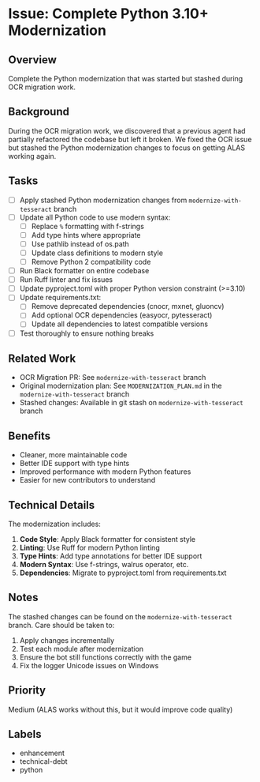 # Issue: Complete Python 3.10+ Modernization

## Overview
Complete the Python modernization that was started but stashed during OCR migration work.

## Background
During the OCR migration work, we discovered that a previous agent had partially refactored the codebase but left it broken. We fixed the OCR issue but stashed the Python modernization changes to focus on getting ALAS working again.

## Tasks
- [ ] Apply stashed Python modernization changes from `modernize-with-tesseract` branch
- [ ] Update all Python code to use modern syntax:
  - [ ] Replace `%` formatting with f-strings
  - [ ] Add type hints where appropriate
  - [ ] Use pathlib instead of os.path
  - [ ] Update class definitions to modern style
  - [ ] Remove Python 2 compatibility code
- [ ] Run Black formatter on entire codebase
- [ ] Run Ruff linter and fix issues
- [ ] Update pyproject.toml with proper Python version constraint (>=3.10)
- [ ] Update requirements.txt:
  - [ ] Remove deprecated dependencies (cnocr, mxnet, gluoncv)
  - [ ] Add optional OCR dependencies (easyocr, pytesseract)
  - [ ] Update all dependencies to latest compatible versions
- [ ] Test thoroughly to ensure nothing breaks

## Related Work
- OCR Migration PR: See `modernize-with-tesseract` branch
- Original modernization plan: See `MODERNIZATION_PLAN.md` in the `modernize-with-tesseract` branch
- Stashed changes: Available in git stash on `modernize-with-tesseract` branch

## Benefits
- Cleaner, more maintainable code
- Better IDE support with type hints
- Improved performance with modern Python features
- Easier for new contributors to understand

## Technical Details
The modernization includes:
1. **Code Style**: Apply Black formatter for consistent style
2. **Linting**: Use Ruff for modern Python linting
3. **Type Hints**: Add type annotations for better IDE support
4. **Modern Syntax**: Use f-strings, walrus operator, etc.
5. **Dependencies**: Migrate to pyproject.toml from requirements.txt

## Notes
The stashed changes can be found on the `modernize-with-tesseract` branch. Care should be taken to:
1. Apply changes incrementally
2. Test each module after modernization
3. Ensure the bot still functions correctly with the game
4. Fix the logger Unicode issues on Windows

## Priority
Medium (ALAS works without this, but it would improve code quality)

## Labels
- enhancement
- technical-debt
- python